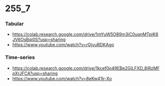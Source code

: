 # 255_7

### Tabular

* https://colab.research.google.com/drive/1mYuW5O89m3iC0uqnMTpjK6JV6OsBqi0S?usp=sharing
* https://www.youtube.com/watch?v=rGjvuRDKAgo


### Time-series

* https://colab.research.google.com/drive/1kcef0o49EBe2GjLFXD_8iRzMFpXrJFCA?usp=sharing
* https://www.youtube.com/watch?v=8eKw41Ir-Xo
